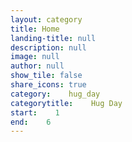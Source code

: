 ```yaml
---
layout: category
title: Home
landing-title: null
description: null
image: null
author: null
show_tile: false
share_icons: true
category:    hug_day
categorytitle:    Hug Day
start:    1
end:    6
---
```

